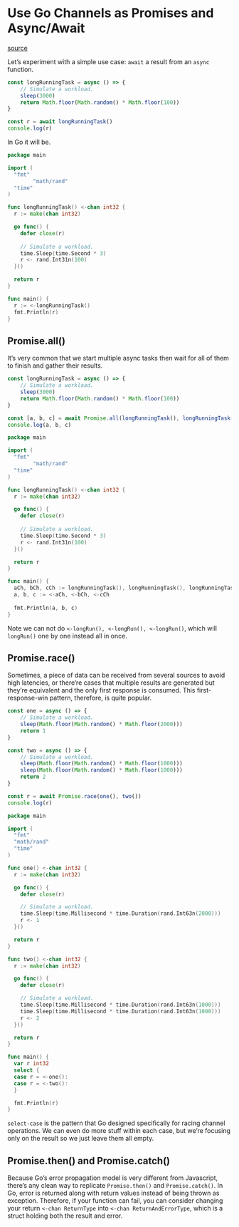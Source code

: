# Use Go Channels as Promises and Async/Await

[source](https://levelup.gitconnected.com/use-go-channels-as-promises-and-async-await-ee62d93078ec)

Let’s experiment with a simple use case: `await` a result from an `async` function.

```js
const longRunningTask = async () => {
    // Simulate a workload.
    sleep(3000)
    return Math.floor(Math.random() * Math.floor(100))
}

const r = await longRunningTask()
console.log(r)
```

In Go it will be.

```go
package main

import (
  "fmt"
        "math/rand"
  "time"
)

func longRunningTask() <-chan int32 {
  r := make(chan int32)

  go func() {
    defer close(r)
    
    // Simulate a workload.
    time.Sleep(time.Second * 3)
    r <- rand.Int31n(100)
  }()

  return r
}

func main() {
  r := <-longRunningTask()
  fmt.Println(r)
}
```

## Promise.all()

It’s very common that we start multiple async tasks then wait for all of them to finish and gather their results.

```js
const longRunningTask = async () => {
    // Simulate a workload.
    sleep(3000)
    return Math.floor(Math.random() * Math.floor(100))
}

const [a, b, c] = await Promise.all(longRunningTask(), longRunningTask(), longRunningTask())
console.log(a, b, c)
```

```go
package main

import (
  "fmt"
        "math/rand"
  "time"
)

func longRunningTask() <-chan int32 {
  r := make(chan int32)

  go func() {
    defer close(r)
    
    // Simulate a workload.
    time.Sleep(time.Second * 3)
    r <- rand.Int31n(100)
  }()

  return r
}

func main() {
  aCh, bCh, cCh := longRunningTask(), longRunningTask(), longRunningTask()
  a, b, c := <-aCh, <-bCh, <-cCh
  
  fmt.Println(a, b, c)
}
```

Note we can not do `<-longRun(), <-longRun(), <-longRun()`, which will `longRun()` one by one instead all in once.

## Promise.race()

Sometimes, a piece of data can be received from several sources to avoid high latencies, or there’re cases that multiple results are generated but they’re equivalent and the only first response is consumed. This first-response-win pattern, therefore, is quite popular.

```js
const one = async () => {
    // Simulate a workload.
    sleep(Math.floor(Math.random() * Math.floor(2000)))
    return 1
}

const two = async () => {
    // Simulate a workload.
    sleep(Math.floor(Math.random() * Math.floor(1000)))
    sleep(Math.floor(Math.random() * Math.floor(1000)))
    return 2
}

const r = await Promise.race(one(), two())
console.log(r)
```

```go
package main

import (
  "fmt"
  "math/rand"
  "time"
)

func one() <-chan int32 {
  r := make(chan int32)

  go func() {
    defer close(r)

    // Simulate a workload.
    time.Sleep(time.Millisecond * time.Duration(rand.Int63n(2000)))
    r <- 1
  }()

  return r
}

func two() <-chan int32 {
  r := make(chan int32)

  go func() {
    defer close(r)

    // Simulate a workload.
    time.Sleep(time.Millisecond * time.Duration(rand.Int63n(1000)))
    time.Sleep(time.Millisecond * time.Duration(rand.Int63n(1000)))
    r <- 2
  }()

  return r
}

func main() {
  var r int32
  select {
  case r = <-one():
  case r = <-two():
  }

  fmt.Println(r)
}
```

`select-case` is the pattern that Go designed specifically for racing channel operations.
We can even do more stuff within each case, but we’re focusing only on the result so we just leave them all empty.

## Promise.then() and Promise.catch()

Because Go’s error propagation model is very different from Javascript, there’s any clean way to replicate `Promise.then()` and `Promise.catch()`. In Go, error is returned along with return values instead of being thrown as exception. Therefore, if your function can fail, you can consider changing your return `<-chan ReturnType` into `<-chan ReturnAndErrorType`, which is a struct holding both the result and error.
